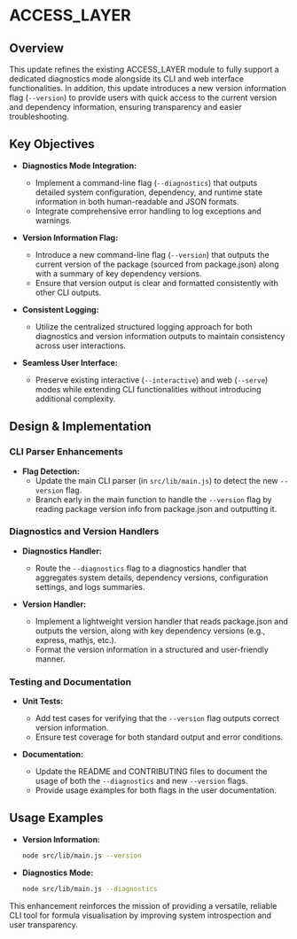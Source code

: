 # ACCESS_LAYER

## Overview
This update refines the existing ACCESS_LAYER module to fully support a dedicated diagnostics mode alongside its CLI and web interface functionalities. In addition, this update introduces a new version information flag (`--version`) to provide users with quick access to the current version and dependency information, ensuring transparency and easier troubleshooting.

## Key Objectives
- **Diagnostics Mode Integration:**
  - Implement a command-line flag (`--diagnostics`) that outputs detailed system configuration, dependency, and runtime state information in both human-readable and JSON formats.
  - Integrate comprehensive error handling to log exceptions and warnings.

- **Version Information Flag:**
  - Introduce a new command-line flag (`--version`) that outputs the current version of the package (sourced from package.json) along with a summary of key dependency versions.
  - Ensure that version output is clear and formatted consistently with other CLI outputs.

- **Consistent Logging:**
  - Utilize the centralized structured logging approach for both diagnostics and version information outputs to maintain consistency across user interactions.

- **Seamless User Interface:**
  - Preserve existing interactive (`--interactive`) and web (`--serve`) modes while extending CLI functionalities without introducing additional complexity.

## Design & Implementation
### CLI Parser Enhancements
- **Flag Detection:**
  - Update the main CLI parser (in `src/lib/main.js`) to detect the new `--version` flag.
  - Branch early in the main function to handle the `--version` flag by reading package version info from package.json and outputting it.

### Diagnostics and Version Handlers
- **Diagnostics Handler:**
  - Route the `--diagnostics` flag to a diagnostics handler that aggregates system details, dependency versions, configuration settings, and logs summaries.

- **Version Handler:**
  - Implement a lightweight version handler that reads package.json and outputs the version, along with key dependency versions (e.g., express, mathjs, etc.).
  - Format the version information in a structured and user-friendly manner.

### Testing and Documentation
- **Unit Tests:**
  - Add test cases for verifying that the `--version` flag outputs correct version information.
  - Ensure test coverage for both standard output and error conditions.

- **Documentation:**
  - Update the README and CONTRIBUTING files to document the usage of both the `--diagnostics` and new `--version` flags.
  - Provide usage examples for both flags in the user documentation.

## Usage Examples
- **Version Information:**
  ```bash
  node src/lib/main.js --version
  ```

- **Diagnostics Mode:**
  ```bash
  node src/lib/main.js --diagnostics
  ```

This enhancement reinforces the mission of providing a versatile, reliable CLI tool for formula visualisation by improving system introspection and user transparency.